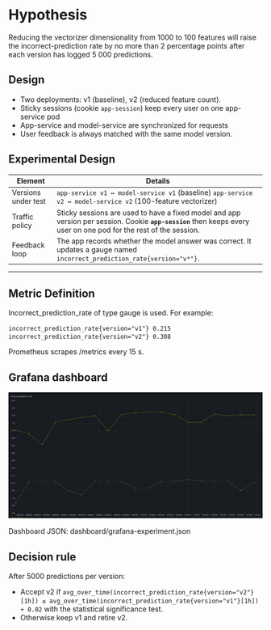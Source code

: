 # Hypothesis
Reducing the vectorizer dimensionality from 1000 to 100 features will raise the incorrect-prediction rate by no more than 2 percentage points after each version has logged 5 000 predictions.



## Design
- Two deployments: v1 (baseline), v2 (reduced feature count).
- Sticky sessions (cookie `app-session`) keep every user on one app-service pod
- App-service and model-service are synchronized for requests
- User feedback is always matched with the same model version.


## Experimental Design  

| Element | Details |
|---------|---------|
| Versions under test | `app-service v1 ↔ model-service v1` (baseline)  `app-service v2 ↔ model-service v2` (100-feature vectorizer) |
| Traffic policy | Sticky sessions are used to have a fixed model and app version per session. Cookie **`app-session`** then keeps every user on one pod for the rest of the session. |
| Feedback loop | The app records whether the model answer was correct.  It updates a gauge named `incorrect_prediction_rate{version="v*"}`. |

---
## Metric Definition  
Incorrect_prediction_rate of type gauge is used. 
For example:
```
incorrect_prediction_rate{version="v1"} 0.215
incorrect_prediction_rate{version="v2"} 0.308
```

Prometheus scrapes /metrics every 15 s.

## Grafana dashboard
![Alt text](./dashboards/a5-continous-experimentation-dashboard.png)


Dashboard JSON: dashboard/grafana-experiment.json

## Decision rule  

After 5000 predictions per version:

- Accept v2 if
`avg_over_time(incorrect_prediction_rate{version="v2"}[1h])
≤ avg_over_time(incorrect_prediction_rate{version="v1"}[1h]) + 0.02` with the statistical significance test.
- Otherwise keep v1 and retire v2.







